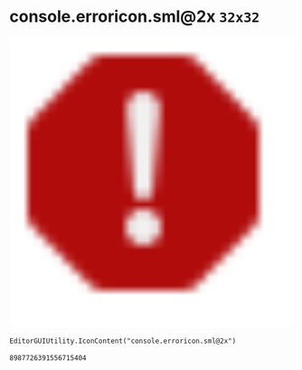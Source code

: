 # console.erroricon.sml@2x `32x32`
<img src="/img/console.erroricon.sml@2x.png" width=512 height=512>

``` CSharp
EditorGUIUtility.IconContent("console.erroricon.sml@2x")
```
```
8987726391556715404
```
